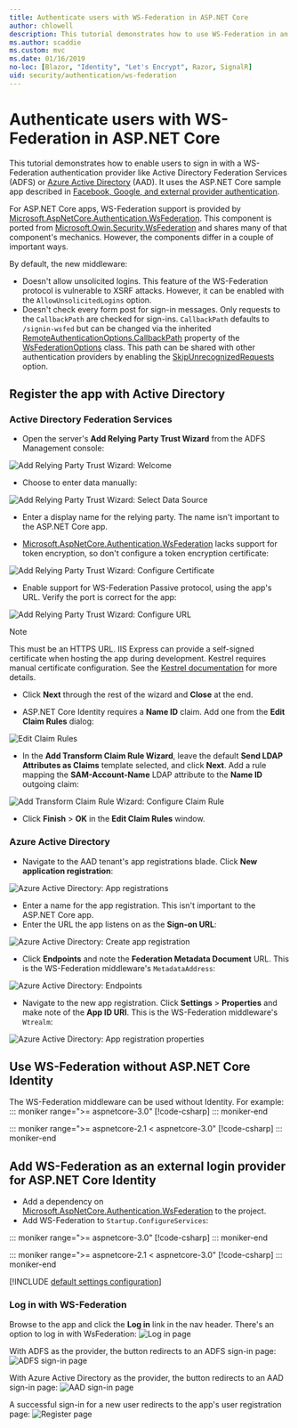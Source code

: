 ```yaml
---
title: Authenticate users with WS-Federation in ASP.NET Core
author: chlowell
description: This tutorial demonstrates how to use WS-Federation in an ASP.NET Core app.
ms.author: scaddie
ms.custom: mvc
ms.date: 01/16/2019
no-loc: [Blazor, "Identity", "Let's Encrypt", Razor, SignalR]
uid: security/authentication/ws-federation
---
```

# Authenticate users with WS-Federation in ASP.NET Core

This tutorial demonstrates how to enable users to sign in with a WS-Federation authentication provider like Active Directory Federation Services (ADFS) or [Azure Active Directory](/azure/active-directory/) (AAD). It uses the ASP.NET Core sample app described in [Facebook, Google, and external provider authentication](xref:security/authentication/social/index).

For ASP.NET Core apps, WS-Federation support is provided by [Microsoft.AspNetCore.Authentication.WsFederation](https://www.nuget.org/packages/Microsoft.AspNetCore.Authentication.WsFederation). This component is ported from [Microsoft.Owin.Security.WsFederation](https://www.nuget.org/packages/Microsoft.Owin.Security.WsFederation) and shares many of that component's mechanics. However, the components differ in a couple of important ways.

By default, the new middleware:

* Doesn't allow unsolicited logins. This feature of the WS-Federation protocol is vulnerable to XSRF attacks. However, it can be enabled with the `AllowUnsolicitedLogins` option.
* Doesn't check every form post for sign-in messages. Only requests to the `CallbackPath` are checked for sign-ins. `CallbackPath` defaults to `/signin-wsfed` but can be changed via the inherited [RemoteAuthenticationOptions.CallbackPath](/dotnet/api/microsoft.aspnetcore.authentication.remoteauthenticationoptions.callbackpath) property of the [WsFederationOptions](/dotnet/api/microsoft.aspnetcore.authentication.wsfederation.wsfederationoptions) class. This path can be shared with other authentication providers by enabling the [SkipUnrecognizedRequests](/dotnet/api/microsoft.aspnetcore.authentication.wsfederation.wsfederationoptions.skipunrecognizedrequests) option.

## Register the app with Active Directory

### Active Directory Federation Services

* Open the server's **Add Relying Party Trust Wizard** from the ADFS Management console:

![Add Relying Party Trust Wizard: Welcome](ws-federation/_static/AdfsAddTrust.png)

* Choose to enter data manually:

![Add Relying Party Trust Wizard: Select Data Source](ws-federation/_static/AdfsSelectDataSource.png)

* Enter a display name for the relying party. The name isn't important to the ASP.NET Core app.

* [Microsoft.AspNetCore.Authentication.WsFederation](https://www.nuget.org/packages/Microsoft.AspNetCore.Authentication.WsFederation) lacks support for token encryption, so don't configure a token encryption certificate:

![Add Relying Party Trust Wizard: Configure Certificate](ws-federation/_static/AdfsConfigureCert.png)

* Enable support for WS-Federation Passive protocol, using the app's URL. Verify the port is correct for the app:

![Add Relying Party Trust Wizard: Configure URL](ws-federation/_static/AdfsConfigureUrl.png)

> [!NOTE]
> This must be an HTTPS URL. IIS Express can provide a self-signed certificate when hosting the app during development. Kestrel requires manual certificate configuration. See the [Kestrel documentation](xref:fundamentals/servers/kestrel) for more details.

* Click **Next** through the rest of the wizard and **Close** at the end.

* ASP.NET Core Identity requires a **Name ID** claim. Add one from the **Edit Claim Rules** dialog:

![Edit Claim Rules](ws-federation/_static/EditClaimRules.png)

* In the **Add Transform Claim Rule Wizard**, leave the default **Send LDAP Attributes as Claims** template selected, and click **Next**. Add a rule mapping the **SAM-Account-Name** LDAP attribute to the **Name ID** outgoing claim:

![Add Transform Claim Rule Wizard: Configure Claim Rule](ws-federation/_static/AddTransformClaimRule.png)

* Click **Finish** > **OK** in the **Edit Claim Rules** window.

### Azure Active Directory

* Navigate to the AAD tenant's app registrations blade. Click **New application registration**:

![Azure Active Directory: App registrations](ws-federation/_static/AadNewAppRegistration.png)

* Enter a name for the app registration. This isn't important to the ASP.NET Core app.
* Enter the URL the app listens on as the **Sign-on URL**:

![Azure Active Directory: Create app registration](ws-federation/_static/AadCreateAppRegistration.png)

* Click **Endpoints** and note the **Federation Metadata Document** URL. This is the WS-Federation middleware's `MetadataAddress`:

![Azure Active Directory: Endpoints](ws-federation/_static/AadFederationMetadataDocument.png)

* Navigate to the new app registration. Click **Settings** > **Properties** and make note of the **App ID URI**. This is the WS-Federation middleware's `Wtrealm`:

![Azure Active Directory: App registration properties](ws-federation/_static/AadAppIdUri.png)

## Use WS-Federation without ASP.NET Core Identity

The WS-Federation middleware can be used without Identity. For example:
::: moniker range=">= aspnetcore-3.0"
[!code-csharp[](ws-federation/samples/StartupNon31.cs?name=snippet)]
::: moniker-end

::: moniker range=">= aspnetcore-2.1 < aspnetcore-3.0"
[!code-csharp[](ws-federation/samples/StartupNon21.cs?name=snippet)]
::: moniker-end

## Add WS-Federation as an external login provider for ASP.NET Core Identity

* Add a dependency on [Microsoft.AspNetCore.Authentication.WsFederation](https://www.nuget.org/packages/Microsoft.AspNetCore.Authentication.WsFederation) to the project.
* Add WS-Federation to `Startup.ConfigureServices`:

::: moniker range=">= aspnetcore-3.0"
[!code-csharp[](ws-federation/samples/Startup31.cs?name=snippet)]
::: moniker-end

::: moniker range=">= aspnetcore-2.1 < aspnetcore-3.0"
[!code-csharp[](ws-federation/samples/Startup21.cs?name=snippet)]
::: moniker-end

[!INCLUDE [default settings configuration](social/includes/default-settings.md)]

### Log in with WS-Federation

Browse to the app and click the **Log in** link in the nav header. There's an option to log in with WsFederation:
![Log in page](ws-federation/_static/WsFederationButton.png)

With ADFS as the provider, the button redirects to an ADFS sign-in page:
![ADFS sign-in page](ws-federation/_static/AdfsLoginPage.png)

With Azure Active Directory as the provider, the button redirects to an AAD sign-in page:
![AAD sign-in page](ws-federation/_static/AadSignIn.png)

A successful sign-in for a new user redirects to the app's user registration page:
![Register page](ws-federation/_static/Register.png)
